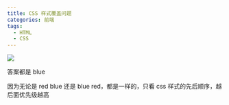 ```yaml
---
title: CSS 样式覆盖问题
categories: 前端
tags:
  - HTML
  - CSS
---
```


![](https://txy-tc-ly-1256104767.cos.ap-guangzhou.myqcloud.com/20200528213206)

答案都是 blue

因为无论是 red blue 还是 blue red，都是一样的，只看 css 样式的先后顺序，越后面优先级越高